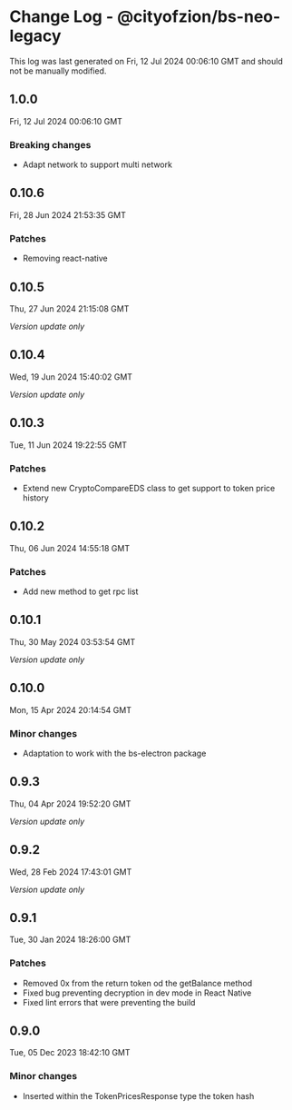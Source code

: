 # Change Log - @cityofzion/bs-neo-legacy

This log was last generated on Fri, 12 Jul 2024 00:06:10 GMT and should not be manually modified.

## 1.0.0
Fri, 12 Jul 2024 00:06:10 GMT

### Breaking changes

- Adapt network to support multi network

## 0.10.6
Fri, 28 Jun 2024 21:53:35 GMT

### Patches

- Removing react-native

## 0.10.5
Thu, 27 Jun 2024 21:15:08 GMT

_Version update only_

## 0.10.4
Wed, 19 Jun 2024 15:40:02 GMT

_Version update only_

## 0.10.3
Tue, 11 Jun 2024 19:22:55 GMT

### Patches

- Extend new CryptoCompareEDS class to get support to token price history

## 0.10.2
Thu, 06 Jun 2024 14:55:18 GMT

### Patches

-  Add new method to get rpc list

## 0.10.1
Thu, 30 May 2024 03:53:54 GMT

_Version update only_

## 0.10.0
Mon, 15 Apr 2024 20:14:54 GMT

### Minor changes

- Adaptation to work with the bs-electron package

## 0.9.3
Thu, 04 Apr 2024 19:52:20 GMT

_Version update only_

## 0.9.2
Wed, 28 Feb 2024 17:43:01 GMT

_Version update only_

## 0.9.1
Tue, 30 Jan 2024 18:26:00 GMT

### Patches

- Removed 0x from the return token od the getBalance method
- Fixed bug preventing decryption in dev mode in React Native
- Fixed lint errors that were preventing the build

## 0.9.0
Tue, 05 Dec 2023 18:42:10 GMT

### Minor changes

- Inserted within the TokenPricesResponse type the token hash


